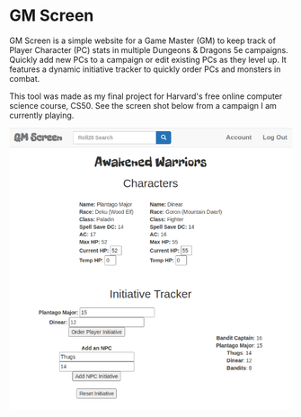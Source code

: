 # GM Screen
GM Screen is a simple website for a Game Master (GM) to keep track of Player Character (PC) stats in multiple Dungeons & Dragons 5e campaigns. Quickly add new PCs to a campaign or edit existing PCs as they level up. It features a dynamic initiative tracker to quickly order PCs and monsters in combat.

This tool was made as my final project for Harvard's free online computer science course, CS50. See the screen shot below from a campaign I am currently playing.

![Screen shot](screenshot.png)